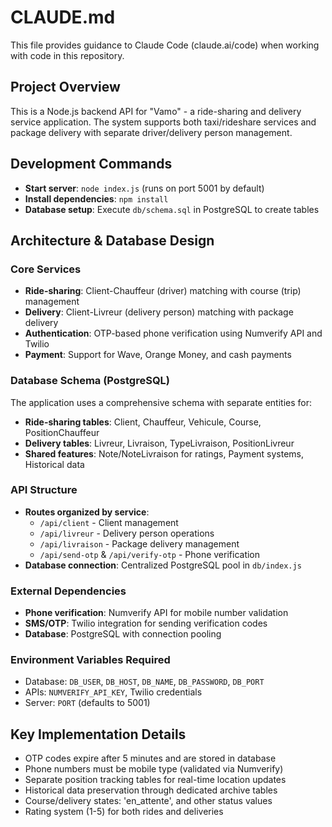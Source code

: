 # CLAUDE.md

This file provides guidance to Claude Code (claude.ai/code) when working with code in this repository.

## Project Overview

This is a Node.js backend API for "Vamo" - a ride-sharing and delivery service application. The system supports both taxi/rideshare services and package delivery with separate driver/delivery person management.

## Development Commands

- **Start server**: `node index.js` (runs on port 5001 by default)
- **Install dependencies**: `npm install`
- **Database setup**: Execute `db/schema.sql` in PostgreSQL to create tables

## Architecture & Database Design

### Core Services
- **Ride-sharing**: Client-Chauffeur (driver) matching with course (trip) management
- **Delivery**: Client-Livreur (delivery person) matching with package delivery
- **Authentication**: OTP-based phone verification using Numverify API and Twilio
- **Payment**: Support for Wave, Orange Money, and cash payments

### Database Schema (PostgreSQL)
The application uses a comprehensive schema with separate entities for:
- **Ride-sharing tables**: Client, Chauffeur, Vehicule, Course, PositionChauffeur
- **Delivery tables**: Livreur, Livraison, TypeLivraison, PositionLivreur
- **Shared features**: Note/NoteLivraison for ratings, Payment systems, Historical data

### API Structure
- **Routes organized by service**:
  - `/api/client` - Client management
  - `/api/livreur` - Delivery person operations
  - `/api/livraison` - Package delivery management
  - `/api/send-otp` & `/api/verify-otp` - Phone verification
- **Database connection**: Centralized PostgreSQL pool in `db/index.js`

### External Dependencies
- **Phone verification**: Numverify API for mobile number validation
- **SMS/OTP**: Twilio integration for sending verification codes
- **Database**: PostgreSQL with connection pooling

### Environment Variables Required
- Database: `DB_USER`, `DB_HOST`, `DB_NAME`, `DB_PASSWORD`, `DB_PORT`
- APIs: `NUMVERIFY_API_KEY`, Twilio credentials
- Server: `PORT` (defaults to 5001)

## Key Implementation Details

- OTP codes expire after 5 minutes and are stored in database
- Phone numbers must be mobile type (validated via Numverify)
- Separate position tracking tables for real-time location updates
- Historical data preservation through dedicated archive tables
- Course/delivery states: 'en_attente', and other status values
- Rating system (1-5) for both rides and deliveries